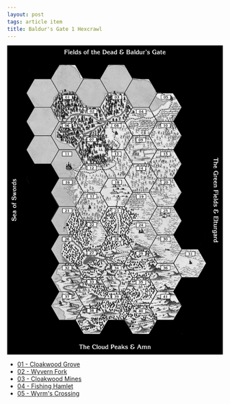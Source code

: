 ```yaml
---
layout: post
tags: article item
title: Baldur's Gate 1 Hexcrawl
---
```




<img align="center" width=600px src="/images/Hexes/BGHex_blank.png">

<div class="newspaper">

- [01 - Cloakwood Grove](/pages/BaldurHex/01-CloakwoodGrove)
- [02 - Wyvern Fork](/pages/BaldurHex/02-WyvernFork)
- [03 - Cloakwood Mines](/pages/BaldurHex/03-CloakwoodMines)
- [04 - Fishing Hamlet](/pages/BaldurHex/04-FishingHamlet)
- [05 - Wyrm's Crossing](/pages/BaldurHex/05-WyrmsCrossing)
</div>

